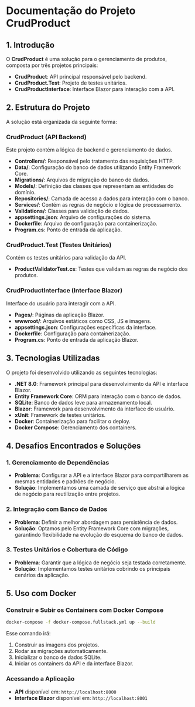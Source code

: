 # Documentação do Projeto CrudProduct

## 1. Introdução
O **CrudProduct** é uma solução para o gerenciamento de produtos, composta por três projetos principais: 

- **CrudProduct**: API principal responsável pelo backend.
- **CrudProduct.Test**: Projeto de testes unitários.
- **CrudProductInterface**: Interface Blazor para interação com a API.

## 2. Estrutura do Projeto
A solução está organizada da seguinte forma:

### **CrudProduct** (API Backend)
Este projeto contém a lógica de backend e gerenciamento de dados.

- **Controllers/**: Responsável pelo tratamento das requisições HTTP.
- **Data/**: Configuração do banco de dados utilizando Entity Framework Core.
- **Migrations/**: Arquivos de migração do banco de dados.
- **Models/**: Definição das classes que representam as entidades do domínio.
- **Repositories/**: Camada de acesso a dados para interação com o banco.
- **Services/**: Contém as regras de negócio e lógica de processamento.
- **Validations/**: Classes para validação de dados.
- **appsettings.json**: Arquivo de configurações do sistema.
- **Dockerfile**: Arquivo de configuração para containerização.
- **Program.cs**: Ponto de entrada da aplicação.

### **CrudProduct.Test** (Testes Unitários)
Contém os testes unitários para validação da API.

- **ProductValidatorTest.cs**: Testes que validam as regras de negócio dos produtos.

### **CrudProductInterface** (Interface Blazor)
Interface do usuário para interagir com a API.

- **Pages/**: Páginas da aplicação Blazor.
- **wwwroot/**: Arquivos estáticos como CSS, JS e imagens.
- **appsettings.json**: Configurações específicas da interface.
- **Dockerfile**: Configuração para containerização.
- **Program.cs**: Ponto de entrada da aplicação Blazor.

## 3. Tecnologias Utilizadas
O projeto foi desenvolvido utilizando as seguintes tecnologias:

- **.NET 8.0**: Framework principal para desenvolvimento da API e interface Blazor.
- **Entity Framework Core**: ORM para interação com o banco de dados.
- **SQLite**: Banco de dados leve para armazenamento local.
- **Blazor**: Framework para desenvolvimento da interface do usuário.
- **xUnit**: Framework de testes unitários.
- **Docker**: Containerização para facilitar o deploy.
- **Docker Compose**: Gerenciamento dos containers.

## 4. Desafios Encontrados e Soluções

### **1. Gerenciamento de Dependências**
- **Problema**: Configurar a API e a interface Blazor para compartilharem as mesmas entidades e padrões de negócio.
- **Solução**: Implementamos uma camada de serviço que abstrai a lógica de negócio para reutilização entre projetos.

### **2. Integração com Banco de Dados**
- **Problema**: Definir a melhor abordagem para persistência de dados.
- **Solução**: Optamos pelo Entity Framework Core com migrações, garantindo flexibilidade na evolução do esquema do banco de dados.

### **3. Testes Unitários e Cobertura de Código**
- **Problema**: Garantir que a lógica de negócio seja testada corretamente.
- **Solução**: Implementamos testes unitários cobrindo os principais cenários da aplicação.

## 5. Uso com Docker

### Construir e Subir os Containers com Docker Compose
```bash
docker-compose -f docker-compose.fullstack.yml up --build
```

Esse comando irá:
1. Construir as imagens dos projetos.
2. Rodar as migrações automaticamente.
3. Inicializar o banco de dados SQLite.
4. Iniciar os containers da API e da interface Blazor.

### Acessando a Aplicação
- **API** disponível em: `http://localhost:8000`
- **Interface Blazor** disponível em: `http://localhost:8001`

